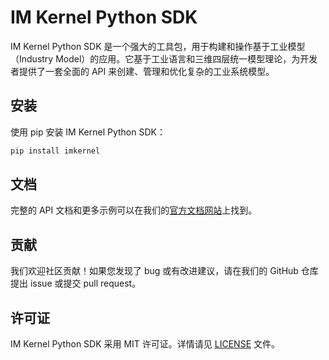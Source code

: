 # IM Kernel Python SDK

IM Kernel Python SDK 是一个强大的工具包，用于构建和操作基于工业模型（Industry Model）的应用。它基于工业语言和三维四层统一模型理论，为开发者提供了一套全面的
API 来创建、管理和优化复杂的工业系统模型。

## 安装

使用 pip 安装 IM Kernel Python SDK：

```bash
pip install imkernel
```

## 文档

完整的 API 文档和更多示例可以在我们的[官方文档网站](https://docs.imkernel.com)上找到。

## 贡献

我们欢迎社区贡献！如果您发现了 bug 或有改进建议，请在我们的 GitHub 仓库提出 issue 或提交 pull request。

## 许可证

IM Kernel Python SDK 采用 MIT 许可证。详情请见 [LICENSE](LICENSE) 文件。

